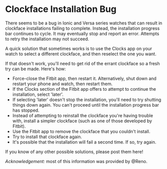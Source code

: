 Clockface Installation Bug
=====

There seems to be a bug in Ionic and Versa series watches that can result in clockface installations failing to complete. Instead, the installation progress bar continues to cycle. It may eventually stop and report an error. Attempts to retry the installation may not succeed.

A quick solution that sometimes works is to use the Clocks app on your watch to select a different clockface, and then reselect the one you want.

If that doesn't work, you'll need to get rid of the errant clockface so a fresh try can be made. Here's how:
* Force-close the Fitbit app, then restart it. Alternatively, shut down and restart your phone and watch, then restart them.
* If the Clocks section of the Fitbit app offers to attempt to continue the installation, select 'later'.
* If selecting 'later' doesn't stop the installation, you'll need to try shutting things down again. You can't proceed until the installation progress bar has stopped.
* Instead of attempting to reinstall the clockface you're having trouble with, install a simpler clockface (such as one of those developed by Fitbit).
* Use the Fitbit app to remove the clockface that you couldn't install.
* Try to install that clockface again.
* It's possible that the installation will fail a second time. If so, try again.

If you know of any other possible solutions, please post them here!

*Acknowledgement:* most of this information was provided by @Reno.
